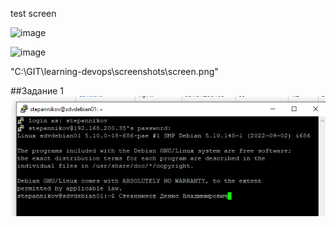 test screen

![image](https://{url})


![image](https://{github.com/sdv09/learning-devops/blob/main/screenshots/screen.png})

"C:\GIT\learning-devops\screenshots\screen.png"


##Задание 1
![2.2. Task #1 results](screenshots/2.2-1.png)
